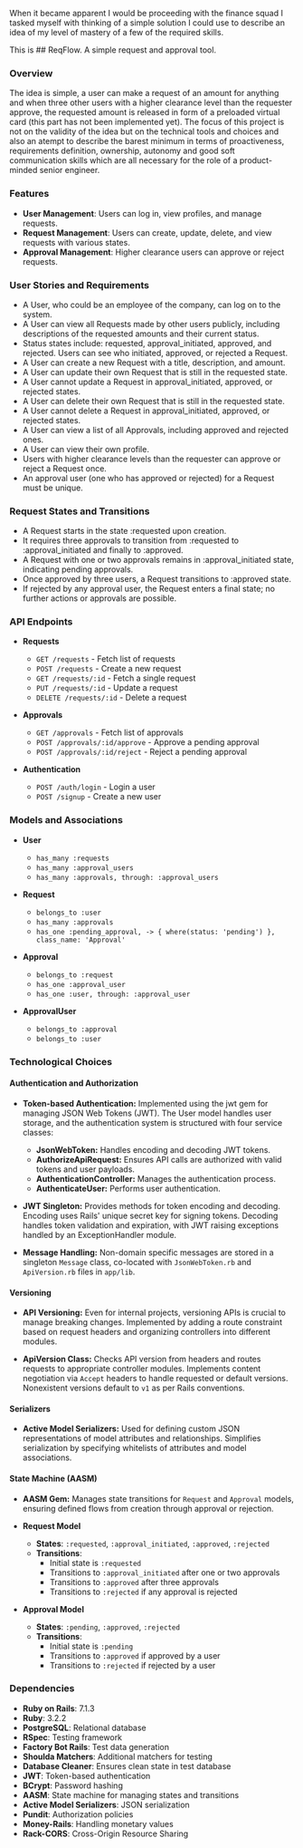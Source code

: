 When it became apparent I would be proceeding with the finance squad I tasked myself with thinking of a simple solution I could use to describe an idea of my level of mastery of a few of the required skills. 


This is ## ReqFlow.  A simple request and approval tool.

### Overview

The idea is simple, a user can make a request of an amount for anything and when three other users with a higher clearance level than the requester approve, the requested amount is released in form of a preloaded virtual card (this part has not been implemented yet). The focus of this project is not on the validity of the idea but on the technical tools and choices and also an atempt to describe the barest minimum in terms of proactiveness, requirements definition, ownership, autonomy and good soft communication skills which are all necessary for the role of a product-minded senior engineer.


### Features

- **User Management**: Users can log in, view profiles, and manage requests.
- **Request Management**: Users can create, update, delete, and view requests with various states.
- **Approval Management**: Higher clearance users can approve or reject requests.

### User Stories and Requirements

- A User, who could be an employee of the company, can log on to the system.
- A User can view all Requests made by other users publicly, including descriptions of the requested amounts and their current status.
- Status states include: requested, approval_initiated, approved, and rejected. Users can see who initiated, approved, or rejected a Request.
- A User can create a new Request with a title, description, and amount.
- A User can update their own Request that is still in the requested state.
- A User cannot update a Request in approval_initiated, approved, or rejected states.
- A User can delete their own Request that is still in the requested state.
- A User cannot delete a Request in approval_initiated, approved, or rejected states.
- A User can view a list of all Approvals, including approved and rejected ones.
- A User can view their own profile.
- Users with higher clearance levels than the requester can approve or reject a Request once.
- An approval user (one who has approved or rejected) for a Request must be unique.

### Request States and Transitions

- A Request starts in the state :requested upon creation.
- It requires three approvals to transition from :requested to :approval_initiated and finally to :approved.
- A Request with one or two approvals remains in :approval_initiated state, indicating pending approvals.
- Once approved by three users, a Request transitions to :approved state.
- If rejected by any approval user, the Request enters a final state; no further actions or approvals are possible.


### API Endpoints

- **Requests**
  - `GET /requests` - Fetch list of requests
  - `POST /requests` - Create a new request
  - `GET /requests/:id` - Fetch a single request
  - `PUT /requests/:id` - Update a request
  - `DELETE /requests/:id` - Delete a request

- **Approvals**
  - `GET /approvals` - Fetch list of approvals
  - `POST /approvals/:id/approve` - Approve a pending approval
  - `POST /approvals/:id/reject` - Reject a pending approval

- **Authentication**
  - `POST /auth/login` - Login a user
  - `POST /signup` - Create a new user

### Models and Associations

- **User**
  - `has_many :requests`
  - `has_many :approval_users`
  - `has_many :approvals, through: :approval_users`

- **Request**
  - `belongs_to :user`
  - `has_many :approvals`
  - `has_one :pending_approval, -> { where(status: 'pending') }, class_name: 'Approval'`

- **Approval**
  - `belongs_to :request`
  - `has_one :approval_user`
  - `has_one :user, through: :approval_user`

- **ApprovalUser**
  - `belongs_to :approval`
  - `belongs_to :user`


### Technological Choices

#### Authentication and Authorization

- **Token-based Authentication:** Implemented using the jwt gem for managing JSON Web Tokens (JWT). The User model handles user storage, and the authentication system is structured with four service classes:
  - **JsonWebToken:** Handles encoding and decoding JWT tokens.
  - **AuthorizeApiRequest:** Ensures API calls are authorized with valid tokens and user payloads.
  - **AuthenticationController:** Manages the authentication process.
  - **AuthenticateUser:** Performs user authentication.

- **JWT Singleton:** Provides methods for token encoding and decoding. Encoding uses Rails' unique secret key for signing tokens. Decoding handles token validation and expiration, with JWT raising exceptions handled by an ExceptionHandler module.

- **Message Handling:** Non-domain specific messages are stored in a singleton `Message` class, co-located with `JsonWebToken.rb` and `ApiVersion.rb` files in `app/lib`.

#### Versioning

- **API Versioning:** Even for internal projects, versioning APIs is crucial to manage breaking changes. Implemented by adding a route constraint based on request headers and organizing controllers into different modules.
  
- **ApiVersion Class:** Checks API version from headers and routes requests to appropriate controller modules. Implements content negotiation via `Accept` headers to handle requested or default versions. Nonexistent versions default to `v1` as per Rails conventions.

#### Serializers

- **Active Model Serializers:** Used for defining custom JSON representations of model attributes and relationships. Simplifies serialization by specifying whitelists of attributes and model associations.

#### State Machine (AASM)

- **AASM Gem:** Manages state transitions for `Request` and `Approval` models, ensuring defined flows from creation through approval or rejection.


- **Request Model**
  - **States**: `:requested`, `:approval_initiated`, `:approved`, `:rejected`
  - **Transitions**:
    - Initial state is `:requested`
    - Transitions to `:approval_initiated` after one or two approvals
    - Transitions to `:approved` after three approvals
    - Transitions to `:rejected` if any approval is rejected

- **Approval Model**
  - **States**: `:pending`, `:approved`, `:rejected`
  - **Transitions**:
    - Initial state is `:pending`
    - Transitions to `:approved` if approved by a user
    - Transitions to `:rejected` if rejected by a user


### Dependencies

- **Ruby on Rails**: 7.1.3
- **Ruby**: 3.2.2
- **PostgreSQL**: Relational database
- **RSpec**: Testing framework
- **Factory Bot Rails**: Test data generation
- **Shoulda Matchers**: Additional matchers for testing
- **Database Cleaner**: Ensures clean state in test database
- **JWT**: Token-based authentication
- **BCrypt**: Password hashing
- **AASM**: State machine for managing states and transitions
- **Active Model Serializers**: JSON serialization
- **Pundit**: Authorization policies
- **Money-Rails**: Handling monetary values
- **Rack-CORS**: Cross-Origin Resource Sharing
